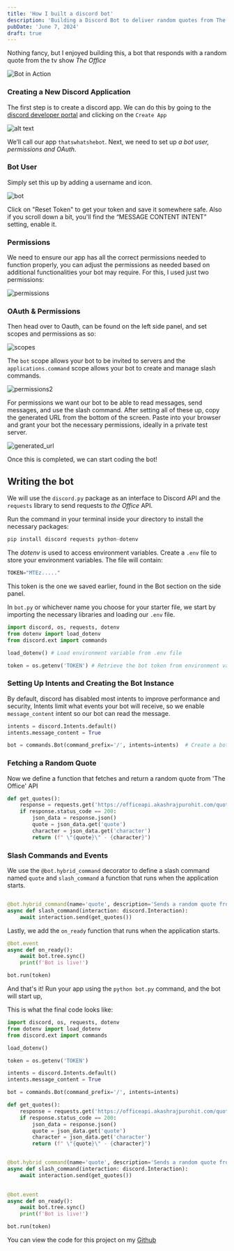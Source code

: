 ```yaml
---
title: 'How I built a discord bot'
description: 'Building a Discord Bot to deliver random quotes from The Office.'
pubDate: 'June 7, 2024'
draft: true
---
```


Nothing fancy, but I enjoyed building this, a bot that responds with a random quote from the tv show <i>The Office</i>

![Bot in Action](/bot-showing-quote.png)

### Creating a New Discord Application

The first step is to create a discord app. We can do this by going to the [discord developer portal](https://discord.com/developers/docs/quick-start/getting-started) and clicking on the `Create App`

![alt text](/public/create-app.png)

We’ll call our app `thatswhatshebot`. Next, we need to set up <i>a bot user, permissions and OAuth.</i>

### Bot User
Simply set this up by adding a username and icon.

![bot](/public/bot.png)

Click on "Reset Token" to get your token and save it somewhere safe. Also if you scroll down a bit, you'll find the “MESSAGE CONTENT INTENT” setting, enable it.

### Permissions
We need to ensure our app has all the correct permissions needed to function properly, you can adjust the permissions as needed based on additional functionalities your bot may require. For this, I used just two permissions:

![permissions](/public/permissions.png)

### OAuth & Permissions

Then head over to Oauth, can be found on the left side panel, and set scopes and permissions as so:

![scopes](/public/scopes.png)

The `bot` scope allows your bot to be invited to servers and the `applications.command` scope allows your bot to create and manage slash commands.

![permissions2](/public/permission2.png)

For permissions we want our bot to be able to read messages, send messages, and use the slash command. After setting all of these up, copy the generated URL from the bottom of the screen. Paste into your browser and grant your bot the necessary permissions, ideally in a private test server.

![generated_url](/public/generatedurl.png)

Once this is completed, we can start coding the bot!

## Writing the bot

We will use the `discord.py` package as an interface to Discord API and the `requests` library to send requests to <i>the Office</i> API.

Run the command in your terminal inside your directory to install the necessary packages:

```python
pip install discord requests python-dotenv
```  
The <i>dotenv</i> is used to access environment variables. Create a `.env` file to store your environment variables. The file will contain:

```python
TOKEN="MTEz....."
```
This token is the one we saved earlier, found in the Bot section on the side panel.

In `bot.py` or whichever name you choose for your starter file, we start by importing the necessary libraries and loading our `.env` file.

```python
import discord, os, requests, dotenv
from dotenv import load_dotenv
from discord.ext import commands

load_dotenv() # Load environment variable from .env file

token = os.getenv('TOKEN') # Retrieve the bot token from environment variables
```

### Setting Up Intents and Creating the Bot Instance

By default, discord has disabled most intents to improve performance and security, Intents limit what events your bot will receive, so we enable `message_content` intent so our bot can read the message. 

```python
intents = discord.Intents.default()
intents.message_content = True

bot = commands.Bot(command_prefix='/', intents=intents)  # Create a bot instance with a command prefix '/'
```

### Fetching a Random Quote

Now we define a function that fetches and return a random quote from 'The Office' API

```python
def get_quotes():
    response = requests.get('https://officeapi.akashrajpurohit.com/quote/random')
    if response.status_code == 200:
        json_data = response.json()
        quote = json_data.get('quote')
        character = json_data.get('character')
        return (f" \"{quote}\" - {character}")
```

### Slash Commands and Events

We use the `@bot.hybrid_command` decorator to define a slash command named `quote` and `slash_command` a function that runs when the application starts.

```python

@bot.hybrid_command(name='quote', description='Sends a random quote from the office tv show')
async def slash_command(interaction: discord.Interaction):
    await interaction.send(get_quotes())
```

Lastly, we add the `on_ready` function that runs when the application starts.

```python
@bot.event
async def on_ready():
    await bot.tree.sync()
    print(f'Bot is live!')

bot.run(token)
```

And that's it! Run your app using the `python bot.py` command, and the bot will start up,

This is what the final code looks like:

```python
import discord, os, requests, dotenv
from dotenv import load_dotenv
from discord.ext import commands

load_dotenv()

token = os.getenv('TOKEN')

intents = discord.Intents.default()
intents.message_content = True

bot = commands.Bot(command_prefix='/', intents=intents)

def get_quotes():
    response = requests.get('https://officeapi.akashrajpurohit.com/quote/random')
    if response.status_code == 200:
        json_data = response.json()
        quote = json_data.get('quote')
        character = json_data.get('character')
        return (f" \"{quote}\" - {character}")


@bot.hybrid_command(name='quote', description='Sends a random quote from the office tv show')
async def slash_command(interaction: discord.Interaction):
    await interaction.send(get_quotes())
    

@bot.event
async def on_ready():
    await bot.tree.sync()
    print(f'Bot is live!')

bot.run(token)
```

You can view the code for this project on my [Github](https://github.com/Ibinola)


